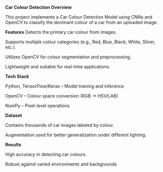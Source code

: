 **Car Colour Detection
Overview**

This project implements a Car Colour Detection Model using CNNs and OpenCV to classify the dominant colour of a car from an uploaded image.

**Features**
Detects the primary car colour from images.

Supports multiple colour categories (e.g., Red, Blue, Black, White, Silver, etc.).

Utilizes OpenCV for colour segmentation and preprocessing.

Lightweight and suitable for real-time applications.

**Tech Stack**

Python, TensorFlow/Keras – Model training and inference

OpenCV – Colour space conversion (RGB → HSV/LAB)

NumPy – Pixel-level operations

**Dataset**

Contains thousands of car images labeled by colour.

Augmentation used for better generalization under different lighting.

**Results**

High accuracy in detecting car colours.

Robust against varied environments and backgrounds
